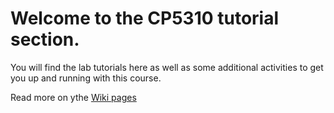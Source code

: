 # Welcome to the CP5310 tutorial section.

You will find the lab tutorials here as well as some additional activities to get you up and running with this course.

Read more on ythe [Wiki pages](https://github.com/mvpclub/cp5310/wiki)
